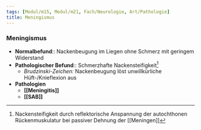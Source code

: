 ```yaml
---
tags: [Modul/m15, Modul/m21, Fach/Neurologie, Art/Pathologie]
title: Meningismus
---
```

### Meningismus
- **Normalbefund**:: Nackenbeugung im Liegen ohne Schmerz mit geringem Widerstand
- **Pathologischer Befund**:: Schmerzhafte Nackensteifigkeit[^1]
	- *Brudzinski-Zeichen:* Nackenbeugung löst unwillkürliche Hüft-/Knieflexion aus
- **Pathologien**
	- **[[Meningitis]]**
	- **[[SAB]]**

[^1]: Nackensteifigkeit durch reflektorische Anspannung der autochthonen Rückenmuskulatur bei passiver Dehnung der [[Meningen]]